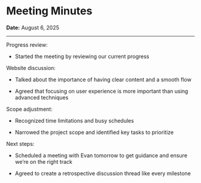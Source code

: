 # Meeting Minutes

**Date:** August 6, 2025

---

Progress review:

- Started the meeting by reviewing our current progress

Website discussion:

- Talked about the importance of having clear content and a smooth flow

- Agreed that focusing on user experience is more important than using advanced techniques

Scope adjustment:

- Recognized time limitations and busy schedules

- Narrowed the project scope and identified key tasks to prioritize

Next steps:

- Scheduled a meeting with Evan tomorrow to get guidance and ensure
we’re on the right track

- Agreed to create a retrospective discussion thread like every milestone
